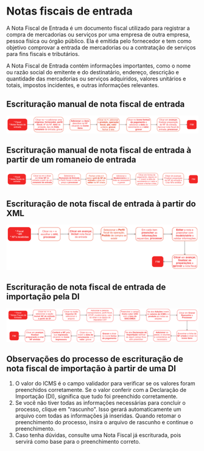 # Notas fiscais de entrada

A Nota Fiscal de Entrada é um documento fiscal utilizado para registrar a compra de mercadorias ou serviços por uma empresa de outra empresa, pessoa física ou órgão público. Ela é emitida pelo fornecedor e tem como objetivo comprovar a entrada de mercadorias ou a contratação de serviços para fins fiscais e tributários.

A Nota Fiscal de Entrada contém informações importantes, como o nome ou razão social do emitente e do destinatário, endereço, descrição e quantidade das mercadorias ou serviços adquiridos, valores unitários e totais, impostos incidentes, e outras informações relevantes.

## Escrituração manual de nota fiscal de entrada

![Entrada de NF Manual](incomingInvoice.png)

## Escrituração manual de nota fiscal de entrada à partir de um romaneio de entrada

![Entr de NF Manual com Romaneio](incomingInvoice2.png)

## Escrituração de nota fiscal de entrada à partir do XML

![Entrada de NF XML](../fiscal/br/dfeNfeProcInCreate.png)
## Escrituração de nota fiscal de entrada de importação pela DI

![Entrada de NF por DI](./br/incomingInvoiceOpCreateFromDI.png)


## Observações do processo de escrituração de nota fiscal de importação à partir de uma DI

1. O valor do ICMS é o campo validador para verificar se os valores foram preenchidos corretamente. Se o valor conferir com a Declaração de Importação (DI), significa que tudo foi preenchido corretamente.
1. Se você não tiver todas as informações necessárias para concluir o processo, clique em "rascunho". Isso gerará automaticamente um arquivo com todas as informações já inseridas. Quando retomar o preenchimento do processo, insira o arquivo de rascunho e continue o preenchimento.
1. Caso tenha dúvidas, consulte uma Nota Fiscal já escriturada, pois servirá como base para o preenchimento correto.